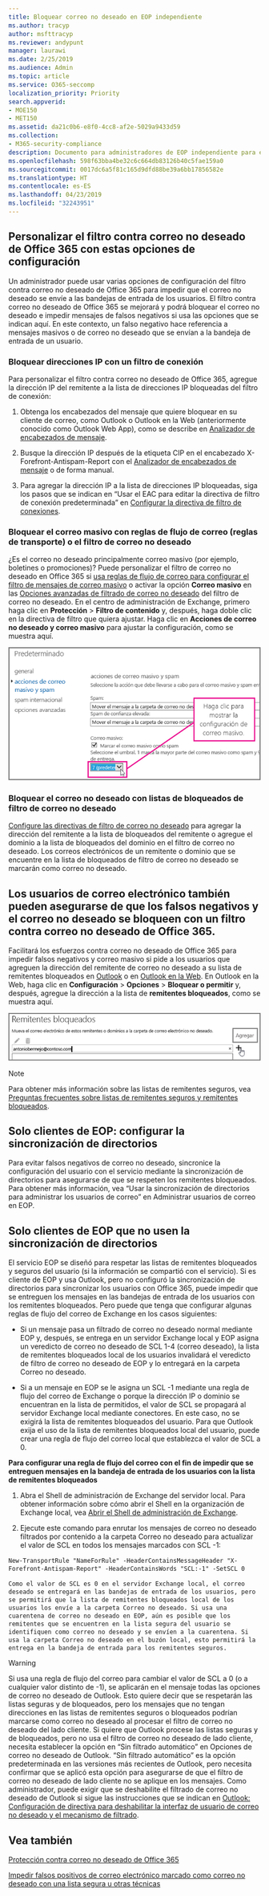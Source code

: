 ```yaml
---
title: Bloquear correo no deseado en EOP independiente
ms.author: tracyp
author: msfttracyp
ms.reviewer: andypunt
manager: laurawi
ms.date: 2/25/2019
ms.audience: Admin
ms.topic: article
ms.service: O365-seccomp
localization_priority: Priority
search.appverid:
- MOE150
- MET150
ms.assetid: da21c0b6-e8f0-4cc8-af2e-5029a9433d59
ms.collection:
- M365-security-compliance
description: Documento para administradores de EOP independiente para evitar falsos negativos de correo no deseado
ms.openlocfilehash: 598f63bba4be32c6c664db83126b40c5fae159a0
ms.sourcegitcommit: 0017dc6a5f81c165d9dfd88be39a6bb17856582e
ms.translationtype: HT
ms.contentlocale: es-ES
ms.lasthandoff: 04/23/2019
ms.locfileid: "32243951"
---
```

## <a name="customize-the-office-365-anti-spam-filter-with-these-settings"></a>Personalizar el filtro contra correo no deseado de Office 365 con estas opciones de configuración

Un administrador puede usar varias opciones de configuración del filtro contra correo no deseado de Office 365 para impedir que el correo no deseado se envíe a las bandejas de entrada de los usuarios. El filtro contra correo no deseado de Office 365 se mejorará y podrá bloquear el correo no deseado e impedir mensajes de falsos negativos si usa las opciones que se indican aquí. En este contexto, un falso negativo hace referencia a mensajes masivos o de correo no deseado que se envían a la bandeja de entrada de un usuario.
  
### <a name="block-ip-addresses-with-a-connection-filter"></a>Bloquear direcciones IP con un filtro de conexión

Para personalizar el filtro contra correo no deseado de Office 365, agregue la dirección IP del remitente a la lista de direcciones IP bloqueadas del filtro de conexión:
  
1. Obtenga los encabezados del mensaje que quiere bloquear en su cliente de correo, como Outlook o Outlook en la Web (anteriormente conocido como Outlook Web App), como se describe en [Analizador de encabezados de mensaje](https://go.microsoft.com/fwlink/p/?LinkId=306583).
    
2. Busque la dirección IP después de la etiqueta CIP en el encabezado X-Forefront-Antispam-Report con el [Analizador de encabezados de mensaje](https://testconnectivity.microsoft.com/?tabid=mha) o de forma manual. 
    
3. Para agregar la dirección IP a la lista de direcciones IP bloqueadas, siga los pasos que se indican en “Usar el EAC para editar la directiva de filtro de conexión predeterminada” en [Configurar la directiva de filtro de conexiones](https://technet.microsoft.com/es-ES/library/jj200718%28v=exchg.150%29.aspx).
    
### <a name="block-bulk-mail-with-mail-flow-rules-transport-rules-or-the-spam-filter"></a>Bloquear el correo masivo con reglas de flujo de correo (reglas de transporte) o el filtro de correo no deseado

¿Es el correo no deseado principalmente correo masivo (por ejemplo, boletines o promociones)? Puede personalizar el filtro de correo no deseado en Office 365 si [usa reglas de flujo de correo para configurar el filtro de mensajes de correo masivo](use-transport-rules-to-configure-bulk-email-filtering.md) o activar la opción **Correo masivo** en las [Opciones avanzadas de filtrado de correo no deseado](advanced-spam-filtering-asf-options.md) del filtro de correo no deseado. En el centro de administración de Exchange, primero haga clic en **Protección** \> **Filtro de contenido** y, después, haga doble clic en la directiva de filtro que quiera ajustar. Haga clic en **Acciones de correo no deseado y correo masivo** para ajustar la configuración, como se muestra aquí. 
  
![Establecer el filtro de correo masivo en Exchange Online](media/a45095c2-269d-45b8-a76c-999b5e78da68.png)
  
### <a name="block-email-spam-using-spam-filter-block-lists"></a>Bloquear el correo no deseado con listas de bloqueados de filtro de correo no deseado

[Configure las directivas de filtro de correo no deseado](https://technet.microsoft.com/es-ES/library/jj200684%28v=exchg.150%29.aspx) para agregar la dirección del remitente a la lista de bloqueados del remitente o agregue el dominio a la lista de bloqueados del dominio en el filtro de correo no deseado. Los correos electrónicos de un remitente o dominio que se encuentre en la lista de bloqueados de filtro de correo no deseado se marcarán como correo no deseado. 
  
## <a name="email-users-can-also-help-ensure-that-false-negative-and-email-spam-is-blocked-with-office-365-spam-filter"></a>Los usuarios de correo electrónico también pueden asegurarse de que los falsos negativos y el correo no deseado se bloqueen con un filtro contra correo no deseado de Office 365.

Facilitará los esfuerzos contra correo no deseado de Office 365 para impedir falsos negativos y correo masivo si pide a los usuarios que agreguen la dirección del remitente de correo no deseado a su lista de remitentes bloqueados en [Outlook](https://go.microsoft.com/fwlink/p/?LinkId=270065) o en [Outlook en la Web](https://go.microsoft.com/fwlink/p/?LinkId=294862). En Outlook en la Web, haga clic en **Configuración** \> **Opciones** \> **Bloquear o permitir** y, después, agregue la dirección a la lista de **remitentes bloqueados**, como se muestra aquí. 
  
![Bloquear un remitente en Outlook en la Web](media/fdf51381-2527-4819-ac2a-5dff84d2a36d.png)
  
> [!NOTE]
> Para obtener más información sobre las listas de remitentes seguros, vea [Preguntas frecuentes sobre listas de remitentes seguros y remitentes bloqueados](https://technet.microsoft.com/es-ES/library/dn133608%28v=exchg.150%29.aspx). 
  
## <a name="eop-only-customers-set-up-directory-synchronization"></a>Solo clientes de EOP: configurar la sincronización de directorios

Para evitar falsos negativos de correo no deseado, sincronice la configuración del usuario con el servicio mediante la sincronización de directorios para asegurarse de que se respeten los remitentes bloqueados. Para obtener más información, vea “Usar la sincronización de directorios para administrar los usuarios de correo” en Administrar usuarios de correo en EOP.
  
## <a name="eop-only-customers-who-are-not-using-directory-synchronization"></a>Solo clientes de EOP que no usen la sincronización de directorios

El servicio EOP se diseñó para respetar las listas de remitentes bloqueados y seguros del usuario (si la información se compartió con el servicio). Si es cliente de EOP y usa Outlook, pero no configuró la sincronización de directorios para sincronizar los usuarios con Office 365, puede impedir que se entreguen los mensajes en las bandejas de entrada de los usuarios con los remitentes bloqueados. Pero puede que tenga que configurar algunas reglas de flujo del correo de Exchange en los casos siguientes:
  
- Si un mensaje pasa un filtrado de correo no deseado normal mediante EOP y, después, se entrega en un servidor Exchange local y EOP asigna un veredicto de correo no deseado de SCL 1-4 (correo deseado), la lista de remitentes bloqueados local de los usuarios invalidará el veredicto de filtro de correo no deseado de EOP y lo entregará en la carpeta Correo no deseado.
    
- Si a un mensaje en EOP se le asigna un SCL -1 mediante una regla de flujo del correo de Exchange o porque la dirección IP o dominio se encuentran en la lista de permitidos, el valor de SCL se propagará al servidor Exchange local mediante conectores. En este caso, no se exigirá la lista de remitentes bloqueados del usuario. Para que Outlook exija el uso de la lista de remitentes bloqueados local del usuario, puede crear una regla de flujo del correo local que establezca el valor de SCL a 0.
    
**Para configurar una regla de flujo del correo con el fin de impedir que se entreguen mensajes en la bandeja de entrada de los usuarios con la lista de remitentes bloqueados**
  
1. Abra el Shell de administración de Exchange del servidor local. Para obtener información sobre cómo abrir el Shell en la organización de Exchange local, vea [Abrir el Shell de administración de Exchange](https://technet.microsoft.com/library/dd638134%28v=exchg.160%29.aspx).
    
2. Ejecute este comando para enrutar los mensajes de correo no deseado filtrados por contenido a la carpeta Correo no deseado para actualizar el valor de SCL en todos los mensajes marcados con SCL -1:
    
  ```
  New-TransportRule "NameForRule" -HeaderContainsMessageHeader "X-Forefront-Antispam-Report" -HeaderContainsWords "SCL:-1" -SetSCL 0
  ```

    Como el valor de SCL es 0 en el servidor Exchange local, el correo deseado se entregará en las bandejas de entrada de los usuarios, pero se permitirá que la lista de remitentes bloqueados local de los usuarios los envíe a la carpeta Correo no deseado. Si usa una cuarentena de correo no deseado en EOP, aún es posible que los remitentes que se encuentren en la lista segura del usuario se identifiquen como correo no deseado y se envíen a la cuarentena. Si usa la carpeta Correo no deseado en el buzón local, esto permitirá la entrega en la bandeja de entrada para los remitentes seguros.

> [!WARNING]
> Si usa una regla de flujo del correo para cambiar el valor de SCL a 0 (o a cualquier valor distinto de -1), se aplicarán en el mensaje todas las opciones de correo no deseado de Outlook. Esto quiere decir que se respetarán las listas seguras y de bloqueados, pero los mensajes que no tengan direcciones en las listas de remitentes seguros o bloqueados podrían marcarse como correo no deseado al procesar el filtro de correo no deseado del lado cliente. Si quiere que Outlook procese las listas seguras y de bloqueados, pero no usa el filtro de correo no deseado de lado cliente, necesita establecer la opción en “Sin filtrado automático” en Opciones de correo no deseado de Outlook. “Sin filtrado automático” es la opción predeterminada en las versiones más recientes de Outlook, pero necesita confirmar que se aplicó esta opción para asegurarse de que el filtro de correo no deseado de lado cliente no se aplique en los mensajes. Como administrador, puede exigir que se deshabilite el filtrado de correo no deseado de Outlook si sigue las instrucciones que se indican en [Outlook: Configuración de directiva para deshabilitar la interfaz de usuario de correo no deseado y el mecanismo de filtrado](https://support.microsoft.com/es-ES/kb/2180568).
  
## <a name="see-also"></a>Vea también

[Protección contra correo no deseado de Office 365](anti-spam-protection.md)
  
[Impedir falsos positivos de correo electrónico marcado como correo no deseado con una lista segura u otras técnicas](prevent-email-from-being-marked-as-spam.md)
